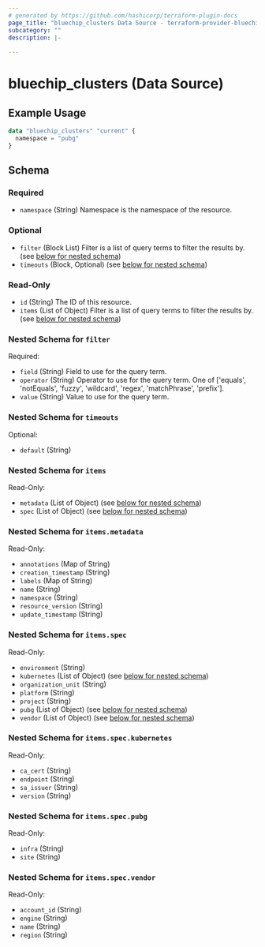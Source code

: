```yaml
---
# generated by https://github.com/hashicorp/terraform-plugin-docs
page_title: "bluechip_clusters Data Source - terraform-provider-bluechip"
subcategory: ""
description: |-
  
---
```


# bluechip_clusters (Data Source)



## Example Usage

```terraform
data "bluechip_clusters" "current" {
  namespace = "pubg"
}
```

<!-- schema generated by tfplugindocs -->
## Schema

### Required

- `namespace` (String) Namespace is the namespace of the resource.

### Optional

- `filter` (Block List) Filter is a list of query terms to filter the results by. (see [below for nested schema](#nestedblock--filter))
- `timeouts` (Block, Optional) (see [below for nested schema](#nestedblock--timeouts))

### Read-Only

- `id` (String) The ID of this resource.
- `items` (List of Object) Filter is a list of query terms to filter the results by. (see [below for nested schema](#nestedatt--items))

<a id="nestedblock--filter"></a>
### Nested Schema for `filter`

Required:

- `field` (String) Field to use for the query term.
- `operator` (String) Operator to use for the query term. One of ['equals', 'notEquals', 'fuzzy', 'wildcard', 'regex', 'matchPhrase', 'prefix'].
- `value` (String) Value to use for the query term.


<a id="nestedblock--timeouts"></a>
### Nested Schema for `timeouts`

Optional:

- `default` (String)


<a id="nestedatt--items"></a>
### Nested Schema for `items`

Read-Only:

- `metadata` (List of Object) (see [below for nested schema](#nestedobjatt--items--metadata))
- `spec` (List of Object) (see [below for nested schema](#nestedobjatt--items--spec))

<a id="nestedobjatt--items--metadata"></a>
### Nested Schema for `items.metadata`

Read-Only:

- `annotations` (Map of String)
- `creation_timestamp` (String)
- `labels` (Map of String)
- `name` (String)
- `namespace` (String)
- `resource_version` (String)
- `update_timestamp` (String)


<a id="nestedobjatt--items--spec"></a>
### Nested Schema for `items.spec`

Read-Only:

- `environment` (String)
- `kubernetes` (List of Object) (see [below for nested schema](#nestedobjatt--items--spec--kubernetes))
- `organization_unit` (String)
- `platform` (String)
- `project` (String)
- `pubg` (List of Object) (see [below for nested schema](#nestedobjatt--items--spec--pubg))
- `vendor` (List of Object) (see [below for nested schema](#nestedobjatt--items--spec--vendor))

<a id="nestedobjatt--items--spec--kubernetes"></a>
### Nested Schema for `items.spec.kubernetes`

Read-Only:

- `ca_cert` (String)
- `endpoint` (String)
- `sa_issuer` (String)
- `version` (String)


<a id="nestedobjatt--items--spec--pubg"></a>
### Nested Schema for `items.spec.pubg`

Read-Only:

- `infra` (String)
- `site` (String)


<a id="nestedobjatt--items--spec--vendor"></a>
### Nested Schema for `items.spec.vendor`

Read-Only:

- `account_id` (String)
- `engine` (String)
- `name` (String)
- `region` (String)
